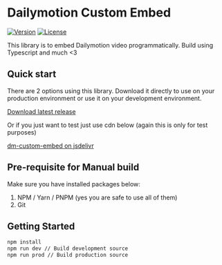 # Dailymotion Custom Embed

[![Version](https://badge.fury.io/js/%40dmvs-apac%2Fdm-custom-embed.svg)](https://www.npmjs.com/package/@dmvs-apac/dm-custom-embed)
[![License](https://img.shields.io/github/license/DMVS-APAC/dm-custom-embed)](https://github.com/DMVS-APAC/dm-custom-embed/blob/master/LICENSE)

This library is to embed Dailymotion video programmatically. Build using Typescript and much <3

## Quick start

There are 2 options using this library. Download it directly to use on your production environment or use it on your development environment. 

[Download latest release](https://github.com/DMVS-APAC/dm-custom-embed/releases)

Or if you just want to test just use cdn below (again this is only for test purposes)

[dm-custom-embed on jsdelivr](https://cdn.jsdelivr.net/npm/@dmvs-apac/dm-custom-embed/dist/dm-ce.min.js)

## Pre-requisite for Manual build

Make sure you have installed packages below:

1. NPM / Yarn / PNPM (yes you are safe to use all of them)
2. Git

## Getting Started

```bash
npm install
npm run dev // Build development source
npm run prod // Build production source
```





